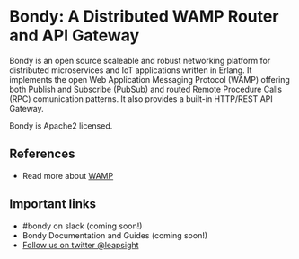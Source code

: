 

# Bondy: A Distributed WAMP Router and API Gateway

Bondy is an open source scaleable and robust networking platform for distributed microservices and IoT applications written in Erlang. It implements the open Web Application Messaging Protocol (WAMP) offering both Publish and Subscribe (PubSub) and routed Remote Procedure Calls (RPC) comunication patterns. It also provides a built-in HTTP/REST API Gateway.

Bondy is Apache2 licensed.


## References

* Read more about [WAMP](wamp-proto.org)

## Important links

* #bondy on slack (coming soon!)
* Bondy Documentation and Guides (coming soon!)
* [Follow us on twitter @leapsight](https://twitter.com/leapsight)